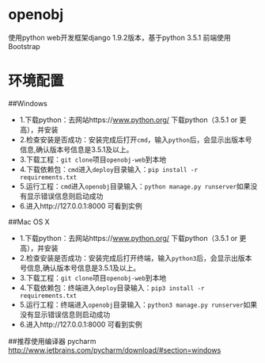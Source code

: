 # openobj
使用python web开发框架django 1.9.2版本，基于python 3.5.1
前端使用Bootstrap
# 环境配置
##Windows

* 1.下载python：去网站https://www.python.org/ 下载python（3.5.1 or 更高），并安装
* 2.检查安装是否成功：安装完成后打开`cmd`，输入`python`后，会显示出版本号信息,确认版本号信息是3.5.1及以上。
* 3.下载工程：`git clone`项目`openobj-web`到本地
* 4.下载依赖包：`cmd`进入`deploy`目录输入：`pip install -r requirements.txt`
* 5.运行工程：`cmd`进入`openobj`目录输入：`python manage.py runserver`如果没有显示错误信息则启动成功
* 6.进入http://127.0.0.1:8000 可看到实例

##Mac OS X
* 1.下载python：去网站https://www.python.org/ 下载python（3.5.1 or 更高），并安装
* 2.检查安装是否成功：安装完成后打开终端，输入`python3`后，会显示出版本号信息,确认版本号信息是3.5.1及以上。
* 3.下载工程：`git clone`项目`openobj-web`到本地
* 4.下载依赖包：终端进入`deploy`目录输入：`pip3 install -r requirements.txt`
* 5.运行工程：终端进入`openobj`目录输入：`python3 manage.py runserver`如果没有显示错误信息则启动成功
* 6.进入http://127.0.0.1:8000 可看到实例

##推荐使用编译器
pycharm
http://www.jetbrains.com/pycharm/download/#section=windows
